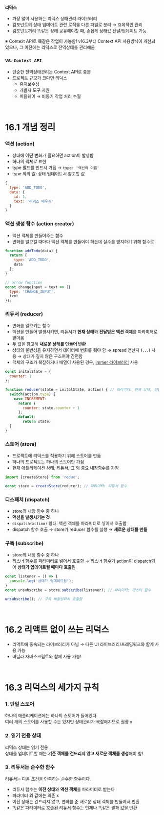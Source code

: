 ### `리덕스`
- 가장 많이 사용하는 리덕스 상태관리 라이브러리
- 컴포넌트의 상태 업데이트 관련 로직을 다른 파일로 분리 → 효육적인 관리
- 컴포넌트끼리 똑같은 상태 공유해야할 때, 손쉽게 상태값 전달/업데이트 가능

※ Context API로 똑같은 작업이 가능함! v16.3부터 Context API 사용방식이 개선되었으나, 그 이전에는 리덕스로 전역상태를 관리해옴 

### vs. `Context API`
- 단순한 전역상태관리는 Context API로 충분
- 프로젝트 규모가 크다면 리덕스
  - 유지보수성 
  - 개발자 도구 지원
  - 미들웨어 → 비동기 작업 처리 수월 

<br>

# 16.1 개념 정리

### 액션 (action)
- 상태에 어떤 변화가 필요하면 action이 발생함
- 하나의 객체로 표현
- type 필드를 반드시 가짐 → `type: '액션의 이름'`
- type 외의 값: 상태 업데이트시 참고할 값

```javascript
{
  type: 'ADD_TODO',
  data: {
    id: 1,
    text: '리덕스 배우기'
  }
}
```

### 액션 생성 함수 (action creator)
- 액션 객체를 만들어주는 함수 
- 변화를 일으킬 때마다 액션 객체를 만들어야 하는데 실수를 방지하기 위해 함수로 

```javascript
function addTodo(data) {
  return {
    type: 'ADD_TODO',
    data
  };
}

// arrow function
const changeInput = text => ({
  type: 'CHANGE_INPUT',
  text
});
```

### 리듀서 (reducer)
- 변화를 일으키는 함수
- 액션을 만들어 발생시키면, 리듀서가 **현재 상태**와 **전달받은 액션 객체**를 파라미터로 받아옴 
- 두 값을 참고해 **새로운 상태를 만들어 반환**
- 상태의 불변성을 유지하면서 데이터에 변화를 줘야 함 → spread 연산자 (`...`) 사용 → 상태가 깊지 않은 구조여야 간편함
- 객체의 구조가 복잡하거나 배열이 사용된 경우, [immer 라이브러리](https://github.com/seoyeonko/TIL/blob/main/React/%EB%A6%AC%EC%95%A1%ED%8A%B8%EB%A5%BC%20%EB%8B%A4%EB%A3%A8%EB%8A%94%20%EA%B8%B0%EC%88%A0/Ch12_immer_%EB%B6%88%EB%B3%80%EC%84%B1%EC%9C%A0%EC%A7%80.md) 사용

```javascript
const initalState = {
  counter: 1
};

function reducer(state = initalState, action) { // 파라미터: 현재 상태, 전달받은 액션 객체
  switch(action.type) {
    case INCREMENT:
      return {
        counter: state.counter + 1
      };
      default:
        return state;
  }
}
```

### 스토어 (store)
- 프로젝트에 리덕스를 적용하기 위해 스토어를 만듦
- 하나의 프로젝트는 하나의 스토어만 가짐
- 현재 애플리케이션 상태, 리듀서, 그 외 중요 내장함수를 가짐 

```javascript
import {createStore} from 'redux';

const store = createStore(reducer); // 파라미터: 리듀서 함수
```

### 디스패치 (dispatch)
- store의 내장 함수 중 하나
- **액션을 발생시키는 것**
- `dispatch(action)` 형태: 액션 객체를 파라미터로 넣어서 호출함
- dispatch 함수 호출 → store가 reducer 함수를 실행 → **새로운 상태를 만듦**


### 구독 (subscribe)
- store의 내장 함수 중 하나
- 리스너 함수를 파라미터로 넣어서 호출함 → 리스너 함수가 action이 dispatch되어 **상태가 업데이트될 때마다 호출**됨

```javascript
const listener = () => {
  console.log('상태가 업데이트됨');
}
const unsubscribe = store.subscribe(listener); // 파라미터: 리스터 함수

unsubscribe(); // 구독 비활성화시 호출함
```


<br>

# 16.2 리액트 없이 쓰는 리덕스 

- 리액트에 종속되는 라이브러리가 아님 → 다른 UI 라이브러리/프레임워크와 함게 사용 가능   
- 바닐라 자바스크립트와 함께 사용 가능!


<br> 

# 16.3 리덕스의 세가지 규칙

### 1. 단일 스토어
하나의 애플리케이션에는 하나의 스토어가 들어있다.    
여러 개의 스토어를 사용할 수는 있지만 상태관리가 복잡해지므로 권장 x

### 2. 읽기 전용 상태
리덕스 상태는 읽기 전용     
상태를 업데이트할 때는 **기존 객체를 건드리지 않고 새로운 객체를 생성**해야 함!

### 3. 리듀서는 순수한 함수
리듀서는 다음 조건을 만족하는 순수한 함수이다.
- 리듀서 함수는 **이전 상태**와 **액션 객체**를 파라미터로 받는다
- 파라미터 외 값에는 의존 x
- 이전 상태는 건드리지 않고, 변화를 준 새로운 상태 객체를 만들어서 반환
- 똑같은 파라미터로 호출된 리듀서 함수는 언제나 똑같은 결과 값을 반환













